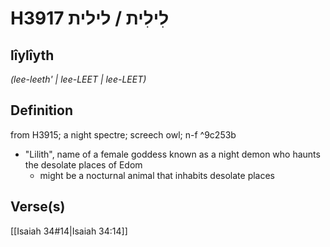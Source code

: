 # H3917 לִילִית / לילית

## lîylîyth

_(lee-leeth' | lee-LEET | lee-LEET)_

## Definition

from H3915; a night spectre; screech owl; n-f ^9c253b

- &quot;Lilith&quot;, name of a female goddess known as a night demon who haunts the desolate places of Edom
  - might be a nocturnal animal that inhabits desolate places

## Verse(s)

[[Isaiah 34#14|Isaiah 34:14]]